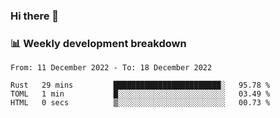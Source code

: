 ### Hi there 👋

### 📊 Weekly development breakdown
<!--START_SECTION:waka-->

```text
From: 11 December 2022 - To: 18 December 2022

Rust   29 mins         ████████████████████████░   95.78 %
TOML   1 min           █░░░░░░░░░░░░░░░░░░░░░░░░   03.49 %
HTML   0 secs          ▒░░░░░░░░░░░░░░░░░░░░░░░░   00.73 %
```

<!--END_SECTION:waka-->
